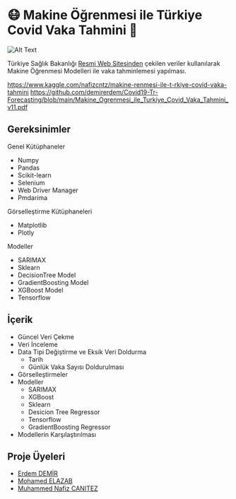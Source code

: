 #  😷 Makine Öğrenmesi ile Türkiye Covid Vaka Tahmini 🦠

![Alt Text](https://i.pinimg.com/originals/c6/28/87/c62887db7cea40ab5753171c86e456ef.gif)

Türkiye Sağlık Bakanlığı [Resmi Web Sitesinden](https://covid19.saglik.gov.tr/TR-66935/genel-koronavirus-tablosu.html) çekilen veriler kullanılarak Makine Öğrenmesi Modelleri ile vaka tahminlemesi yapılması.

https://www.kaggle.com/nafizcntz/makine-renmesi-ile-t-rkiye-covid-vaka-tahmini 
https://github.com/demirerdem/Covid19-Tr-Forecasting/blob/main/Makine_Ogrenmesi_ile_Turkiye_Covid_Vaka_Tahmini_v11.pdf

## Gereksinimler

Genel Kütüphaneler
 *	Numpy
 *	Pandas
 *	Scikit-learn
 *  Selenium
 *  Web Driver Manager
 *  Pmdarima
 
Görselleştirme Kütüphaneleri
 *	Matplotlib
 *	Plotly

Modeller
 *  SARIMAX
 *  Sklearn
 *  DecisionTree Model
 *	GradientBoosting Model
 *	XGBoost Model
 *	Tensorflow 

## İçerik

* Güncel Veri Çekme
* Veri İnceleme
* Data Tipi Değiştirme ve Eksik Veri Doldurma
    - Tarih
    - Günlük Vaka Sayısı Doldurulması
* Görselleştirmeler
* Modeller
    - SARIMAX
    - XGBoost
    - Sklearn
    - Desicion Tree Regressor
    - Tensorflow
    - GradientBoosting Regressor
* Modellerin Karşılaştırılması

## Proje Üyeleri 

* [Erdem DEMİR](https://github.com/demirerdem)
* [Mohamed ELAZAB](https://github.com/elazabmohamed)
* [Muhammed Nafiz CANITEZ](https://github.com/nafizcntz)
